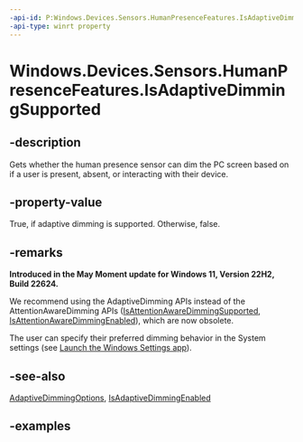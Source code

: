 ```yaml
---
-api-id: P:Windows.Devices.Sensors.HumanPresenceFeatures.IsAdaptiveDimmingSupported
-api-type: winrt property
---
```


# Windows.Devices.Sensors.HumanPresenceFeatures.IsAdaptiveDimmingSupported

<!--
public bool IsAdaptiveDimmingSupported { get; }
-->

## -description

Gets whether the human presence sensor can dim the PC screen based on if a user is present, absent, or interacting with their device.

## -property-value

True, if adaptive dimming is supported. Otherwise, false.

## -remarks

**Introduced in the May Moment update for Windows 11, Version 22H2, Build 22624.**

We recommend using the AdaptiveDimming APIs instead of the AttentionAwareDimming APIs ([IsAttentionAwareDimmingSupported](humanpresencefeatures_isattentionawaredimmingsupported.md), [IsAttentionAwareDimmingEnabled](humanpresencesettings_isattentionawaredimmingenabled.md)), which are now obsolete.

The user can specify their preferred dimming behavior in the System settings (see [Launch the Windows Settings app](/windows/uwp/launch-resume/launch-settings-app#system)).

## -see-also

[AdaptiveDimmingOptions](adaptivedimmingoptions.md), [IsAdaptiveDimmingEnabled](humanpresencesettings_isadaptivedimmingenabled.md)

## -examples
